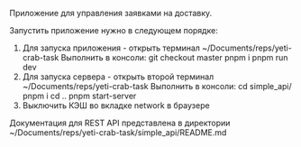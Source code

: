 Приложение для управления заявками на доставку.

Запустить приложение нужно в следующем порядке:

1. Для запуска приложения - открыть терминал ~/Documents/reps/yeti-crab-task
   Выполнить в консоли:
   git checkout master
   pnpm i
   pnpm run dev
2. Для запуска сервера - открыть второй терминал ~/Documents/reps/yeti-crab-task
   Выполнить в консоли:
   cd simple_api/
   pnpm i
   cd ..
   pnpm start-server
3. Выключить КЭШ во вкладке network в браузере

Документация для REST API представлена в директории ~/Documents/reps/yeti-crab-task/simple_api/README.md
